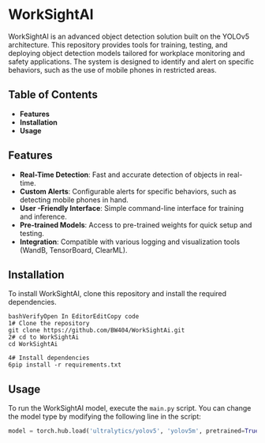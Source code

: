 # **WorkSightAI**

WorkSightAI is an advanced object detection solution built on the YOLOv5 architecture. This repository provides tools for training, testing, and deploying object detection models tailored for workplace monitoring and safety applications. The system is designed to identify and alert on specific behaviors, such as the use of mobile phones in restricted areas.

## **Table of Contents**

- **Features**
- **Installation**
- **Usage**


## **Features**

- **Real-Time Detection**: Fast and accurate detection of objects in real-time.
- **Custom Alerts**: Configurable alerts for specific behaviors, such as detecting mobile phones in hand.
- **User -Friendly Interface**: Simple command-line interface for training and inference.
- **Pre-trained Models**: Access to pre-trained weights for quick setup and testing.
- **Integration**: Compatible with various logging and visualization tools (WandB, TensorBoard, ClearML).

## **Installation**

To install WorkSightAI, clone this repository and install the required dependencies.

```
bashVerifyOpen In EditorEditCopy code
1# Clone the repository
git clone https://github.com/BW404/WorkSightAi.git
2# cd to WorkSightAi
cd WorkSightAi

4# Install dependencies
6pip install -r requirements.txt

```

## **Usage**

To run the WorkSightAI model, execute the `main.py` script. You can change the model type by modifying the following line in the script:

```python
model = torch.hub.load('ultralytics/yolov5', 'yolov5m', pretrained=True)
```